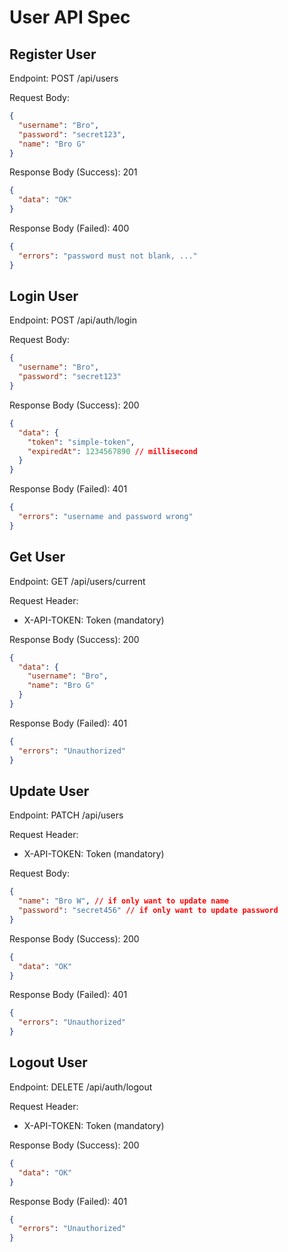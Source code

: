 # User API Spec

## Register User

Endpoint: POST /api/users

Request Body:
```json
{
  "username": "Bro",
  "password": "secret123",
  "name": "Bro G"
}
```

Response Body (Success): 201
```json
{
  "data": "OK"
}
```

Response Body (Failed): 400
```json
{
  "errors": "password must not blank, ..."
}
```

## Login User

Endpoint: POST /api/auth/login

Request Body:
```json
{
  "username": "Bro",
  "password": "secret123"
}
```

Response Body (Success): 200
```json
{
  "data": {
    "token": "simple-token",
    "expiredAt": 1234567890 // millisecond
  }
}
```

Response Body (Failed): 401
```json
{
  "errors": "username and password wrong"
}
```

## Get User

Endpoint: GET /api/users/current

Request Header:

- X-API-TOKEN: Token (mandatory)

Response Body (Success): 200

```json
{
  "data": {
    "username": "Bro",
    "name": "Bro G"
  }
}
```

Response Body (Failed): 401

```json
{
  "errors": "Unauthorized"
}
```

## Update User

Endpoint: PATCH /api/users

Request Header:
- X-API-TOKEN: Token (mandatory)

Request Body:

```json
{
  "name": "Bro W", // if only want to update name
  "password": "secret456" // if only want to update password
}
```

Response Body (Success): 200
```json
{
  "data": "OK"
}
```

Response Body (Failed): 401
```json
{
  "errors": "Unauthorized"
}
```

## Logout User

Endpoint: DELETE /api/auth/logout

Request Header:

- X-API-TOKEN: Token (mandatory)

Response Body (Success): 200
```json
{
  "data": "OK"
}
```

Response Body (Failed): 401
```json
{
  "errors": "Unauthorized"
}
```